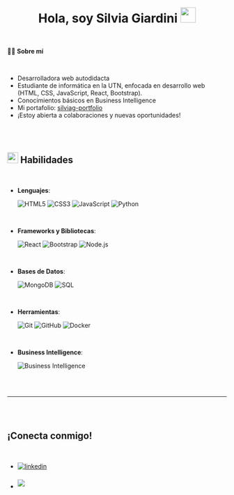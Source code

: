 <h1 align="center"><b>Hola, soy Silvia Giardini </b> <img src="https://media.giphy.com/media/hvRJCLFzcasrR4ia7z/giphy.gif" width="35"></h1>

<br>

:ok_woman: **Sobre mí**


<br>

- Desarrolladora web autodidacta 
- Estudiante de informática en la UTN, enfocada en desarrollo web (HTML, CSS, JavaScript, React, Bootstrap).
- Conocimientos básicos en Business Intelligence 
- Mi portafolio: [silviag-portfolio](https://porfolio-silviag.netlify.app/)
- ¡Estoy abierta a colaboraciones y nuevas oportunidades!

<br><br>


## <img src="https://media2.giphy.com/media/QssGEmpkyEOhBCb7e1/giphy.gif?cid=ecf05e47a0n3gi1bfqntqmob8g9aid1oyj2wr3ds3mg700bl&rid=giphy.gif" width="25"><b> Habilidades</b>
<br>

<p align="center">

- **Lenguajes**:

    ![HTML5](https://img.shields.io/badge/HTML5-%23E34F26.svg?style=for-the-badge&logo=html5&logoColor=white)
    ![CSS3](https://img.shields.io/badge/CSS%20-%231572B6.svg?style=for-the-badge&logo=css3&logoColor=white)
    ![JavaScript](https://img.shields.io/badge/JavaScript-%23F7DF1E.svg?style=for-the-badge&logo=javascript&logoColor=black)
    ![Python](https://img.shields.io/badge/Python-%2314354C.svg?style=for-the-badge&logo=python&logoColor=white)

<br>

- **Frameworks y Bibliotecas**:

    ![React](https://img.shields.io/badge/React-%2320232a.svg?style=for-the-badge&logo=react&logoColor=%2361DAFB)
    ![Bootstrap](https://img.shields.io/badge/Bootstrap-%23563D7C.svg?style=for-the-badge&logo=bootstrap&logoColor=white)
    ![Node.js](https://img.shields.io/badge/Node.js-%2343853D.svg?style=for-the-badge&logo=node.js&logoColor=white)

<br>

- **Bases de Datos**:

    ![MongoDB](https://img.shields.io/badge/MongoDB-%2347A248.svg?style=for-the-badge&logo=mongodb&logoColor=white)
    ![SQL](https://img.shields.io/badge/SQL-%23007ACC.svg?style=for-the-badge&logo=postgresql&logoColor=white)

<br>

- **Herramientas**:

    ![Git](https://img.shields.io/badge/git-%23F05033.svg?style=for-the-badge&logo=git&logoColor=white)
    ![GitHub](https://img.shields.io/badge/github-%23121011.svg?style=for-the-badge&logo=github&logoColor=white)
    ![Docker](https://img.shields.io/badge/Docker-%230db7ed.svg?style=for-the-badge&logo=docker&logoColor=white)
<br>

- **Business Intelligence**:

    ![Business Intelligence](https://img.shields.io/badge/Business%20Intelligence-%23FF6F61.svg?style=for-the-badge&logo=data-exploration&logoColor=white)

</p>

<br>
<br>

-----

<br>
<br>

## <b> ¡Conecta conmigo!</b> 
<br>
<div align='left'>

<ul>

<li>
<a href="https://linkedin.com/in/tu-linkedin" target="_blank">
<img src="https://img.shields.io/badge/linkedin:  SilviaG-%2300acee.svg?color=405DE6&style=for-the-badge&logo=linkedin&logoColor=white" alt=linkedin style="margin-bottom: 5px;"/>
</a>
</li>

<br>

<li>
<a href="mailto:tu-email@gmail.com" target="_blank">
<img src="https://img.shields.io/badge/gmail:  SilviaG-%23EA4335.svg?style=for-the-badge&logo=gmail&logoColor=white" t=mail style="margin-bottom: 5px;" />
</a>
</li>

</ul>
</div>



